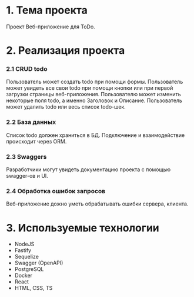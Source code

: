 # 1. Тема проекта
Проект Веб-приложение для ToDo.

# 2. Реализация проекта
### 2.1 CRUD todo
Пользователь может создать todo при помощи формы. Пользователь может увидеть все свои todo при помощи кнопки или при первой загрузки страницы веб-приложения. Пользователю может изменить некоторые поля todo, а именно Заголовок и Описание. Пользователь может удалить todo или весь список todo-шек.

### 2.2 База данных
Список todo должен храниться в БД. Подключение и взаимодействие происходит через ORM.

### 2.3 Swaggers
Разработчики могут увидеть документацию проекта с помощью swagger-ов и UI.

### 2.4 Обработка ошибок запросов
Веб-приложение дожно уметь обрабатывать ошибки сервера, клиента.

# 3. Используемые технологии
 - NodeJS
 - Fastify
 - Sequelize
 - Swagger (OpenAPI)
 - PostgreSQL
 - Docker
 - React
 - HTML, CSS, TS
